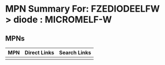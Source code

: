 



# MPN Summary For: FZEDIODEELFW > diode : MICROMELF-W

## MPNs
  

|MPN|Direct Links|Search Links|
| :--- | :--- | :--- |
||||
